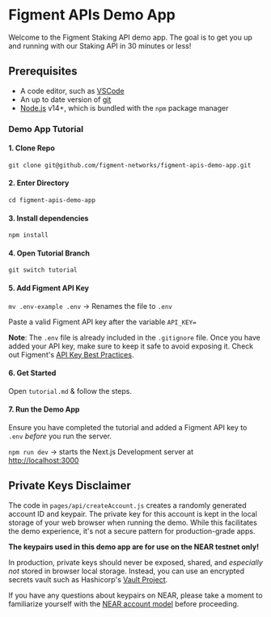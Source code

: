 # Figment APIs Demo App

Welcome to the Figment Staking API demo app. The goal is to get you up and running with our Staking API in 30 minutes or less!

## Prerequisites

- A code editor, such as [VSCode](https://code.visualstudio.com)
- An up to date version of [git](https://git-scm.com)
- [Node.js](https://nodejs.org/en/) v14+, which is bundled with the `npm` package manager

### Demo App Tutorial

#### 1. Clone Repo

`git clone git@github.com/figment-networks/figment-apis-demo-app.git`

#### 2. Enter Directory

`cd figment-apis-demo-app`

#### 3. Install dependencies

`npm install`

#### 4. Open Tutorial Branch

`git switch tutorial`

#### 5. Add Figment API Key

`mv .env-example .env` &rarr; Renames the file to `.env`

Paste a valid Figment API key after the variable `API_KEY=`

**Note**: The `.env` file is already included in the `.gitignore` file.
Once you have added your API key, make sure to keep it safe to avoid exposing it.
Check out Figment's [API Key Best Practices](https://docs.figment.io/guides/manage-and-secure-api-keys#api-key-best-practices).

#### 6. Get Started

Open `tutorial.md` & follow the steps.

#### 7. Run the Demo App

Ensure you have completed the tutorial and added a Figment API key to `.env` _before_ you run the server.

`npm run dev` &rarr; starts the Next.js Development server at [http://localhost:3000](http://localhost:3000)

## Private Keys Disclaimer

The code in `pages/api/createAccount.js` creates a randomly generated account ID and keypair. The private key for this account is kept in the local storage of your web browser when running the demo. While this facilitates the demo experience, it's not a secure pattern for production-grade apps.

**The keypairs used in this demo app are for use on the NEAR testnet only!**

In production, private keys should never be exposed, shared, and _especially not_ stored in browser local storage. Instead, you can use an encrypted secrets vault such as Hashicorp's [Vault Project](https://www.vaultproject.io/).

If you have any questions about keypairs on NEAR, please take a moment to familiarize yourself with the [NEAR account model](https://docs.near.org/concepts/basics/accounts/model) before proceeding.
